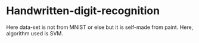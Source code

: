 # Handwritten-digit-recognition
Here data-set is not from MNIST or else but it is self-made from paint. Here, algorithm used is SVM.
